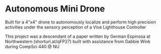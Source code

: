 # Autonomous Mini Drone

Built for a 4"x4" drone to autonomously localize and perform high precision activities under the sensory perception of a Vive Lighthouse Controller

This project was a descendant of a paper written by German Espinosa at Northwestern (shorturl.at/qFP27)
built with assistance from Gabbie Wink during CompSci 440 @ NU
